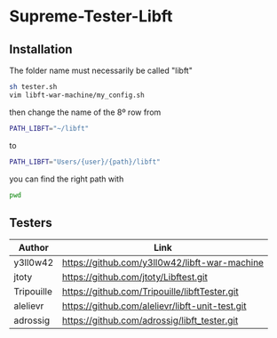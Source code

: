 # Supreme-Tester-Libft

## Installation

The folder name must necessarily be called "libft"
```sh
sh tester.sh
vim libft-war-machine/my_config.sh
```
then change the name of the 8º row from

```sh
PATH_LIBFT="~/libft"
```
to
```sh
PATH_LIBFT="Users/{user}/{path}/libft"
```
you can find the right path with
```sh
pwd
```
## Testers

| Author | Link |
| ------ | ------ |
| y3ll0w42 | https://github.com/y3ll0w42/libft-war-machine |
| jtoty | https://github.com/jtoty/Libftest.git |
| Tripouille | https://github.com/Tripouille/libftTester.git |
| alelievr | https://github.com/alelievr/libft-unit-test.git |
| adrossig | https://github.com/adrossig/libft_tester.git |

